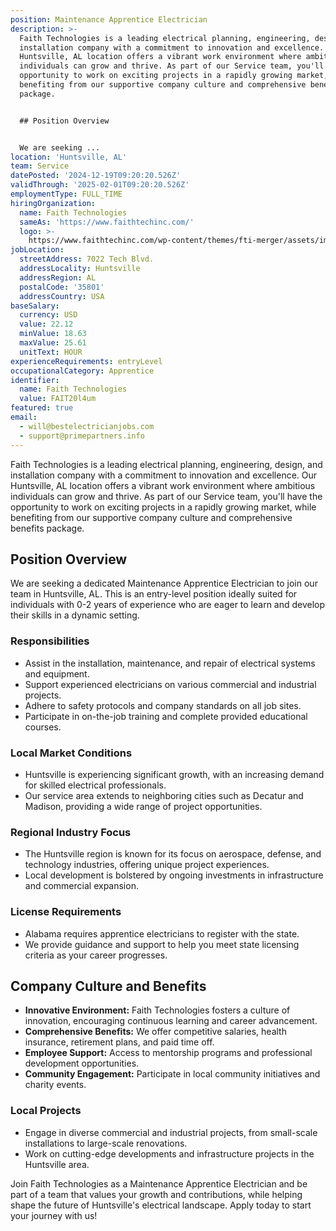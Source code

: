 ```yaml
---
position: Maintenance Apprentice Electrician
description: >-
  Faith Technologies is a leading electrical planning, engineering, design, and
  installation company with a commitment to innovation and excellence. Our
  Huntsville, AL location offers a vibrant work environment where ambitious
  individuals can grow and thrive. As part of our Service team, you'll have the
  opportunity to work on exciting projects in a rapidly growing market, while
  benefiting from our supportive company culture and comprehensive benefits
  package.


  ## Position Overview


  We are seeking ...
location: 'Huntsville, AL'
team: Service
datePosted: '2024-12-19T09:20:20.526Z'
validThrough: '2025-02-01T09:20:20.526Z'
employmentType: FULL_TIME
hiringOrganization:
  name: Faith Technologies
  sameAs: 'https://www.faithtechinc.com/'
  logo: >-
    https://www.faithtechinc.com/wp-content/themes/fti-merger/assets/images/logos/logo-fti.svg
jobLocation:
  streetAddress: 7022 Tech Blvd.
  addressLocality: Huntsville
  addressRegion: AL
  postalCode: '35801'
  addressCountry: USA
baseSalary:
  currency: USD
  value: 22.12
  minValue: 18.63
  maxValue: 25.61
  unitText: HOUR
experienceRequirements: entryLevel
occupationalCategory: Apprentice
identifier:
  name: Faith Technologies
  value: FAIT20l4um
featured: true
email:
  - will@bestelectricianjobs.com
  - support@primepartners.info
---
```




Faith Technologies is a leading electrical planning, engineering, design, and installation company with a commitment to innovation and excellence. Our Huntsville, AL location offers a vibrant work environment where ambitious individuals can grow and thrive. As part of our Service team, you'll have the opportunity to work on exciting projects in a rapidly growing market, while benefiting from our supportive company culture and comprehensive benefits package.

## Position Overview

We are seeking a dedicated Maintenance Apprentice Electrician to join our team in Huntsville, AL. This is an entry-level position ideally suited for individuals with 0-2 years of experience who are eager to learn and develop their skills in a dynamic setting.

### Responsibilities

- Assist in the installation, maintenance, and repair of electrical systems and equipment.
- Support experienced electricians on various commercial and industrial projects.
- Adhere to safety protocols and company standards on all job sites.
- Participate in on-the-job training and complete provided educational courses.

### Local Market Conditions

- Huntsville is experiencing significant growth, with an increasing demand for skilled electrical professionals.
- Our service area extends to neighboring cities such as Decatur and Madison, providing a wide range of project opportunities.

### Regional Industry Focus

- The Huntsville region is known for its focus on aerospace, defense, and technology industries, offering unique project experiences.
- Local development is bolstered by ongoing investments in infrastructure and commercial expansion.

### License Requirements

- Alabama requires apprentice electricians to register with the state.
- We provide guidance and support to help you meet state licensing criteria as your career progresses.

## Company Culture and Benefits

- **Innovative Environment:** Faith Technologies fosters a culture of innovation, encouraging continuous learning and career advancement.
- **Comprehensive Benefits:** We offer competitive salaries, health insurance, retirement plans, and paid time off.
- **Employee Support:** Access to mentorship programs and professional development opportunities.
- **Community Engagement:** Participate in local community initiatives and charity events.

### Local Projects

- Engage in diverse commercial and industrial projects, from small-scale installations to large-scale renovations.
- Work on cutting-edge developments and infrastructure projects in the Huntsville area.

Join Faith Technologies as a Maintenance Apprentice Electrician and be part of a team that values your growth and contributions, while helping shape the future of Huntsville's electrical landscape. Apply today to start your journey with us!
